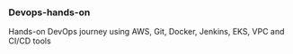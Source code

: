 ### Devops-hands-on
Hands-on DevOps journey using AWS, Git, Docker, Jenkins, EKS, VPC and CI/CD tools
